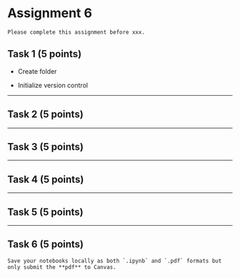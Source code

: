 # Assignment 6

```{admonition} Deadline
Please complete this assignment before xxx.
```

## Task 1 (5 points)

* Create folder

* Initialize version control

*****************************

## Task 2 (5 points)



*****************************

## Task 3 (5 points)

*****************************

## Task 4 (5 points)

*****************************

## Task 5 (5 points)

*****************************

## Task 6 (5 points)


```{important}
Save your notebooks locally as both `.ipynb` and `.pdf` formats but only submit the **pdf** to Canvas.
```